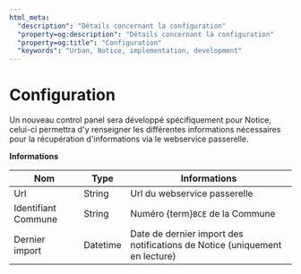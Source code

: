 ```yaml
---
html_meta:
  "description": "Détails concernant la configuration"
  "property=og:description": "Détails concernant la configuration"
  "property=og:title": "Configuration"
  "keywords": "Urban, Notice, implementation, development"
---
```


# Configuration

Un nouveau control panel sera développé spécifiquement pour Notice, celui-ci permettra d'y renseigner les différentes informations nécessaires pour la récupération d'informations via le webservice passerelle.

**Informations**

| Nom | Type | Informations |
| --- | ---- | ------------ |
| Url | String | Url du webservice passerelle |
| Identifiant Commune | String | Numéro {term}`BCE` de la Commune |
| Dernier import | Datetime | Date de dernier import des notifications de Notice (uniquement en lecture) |